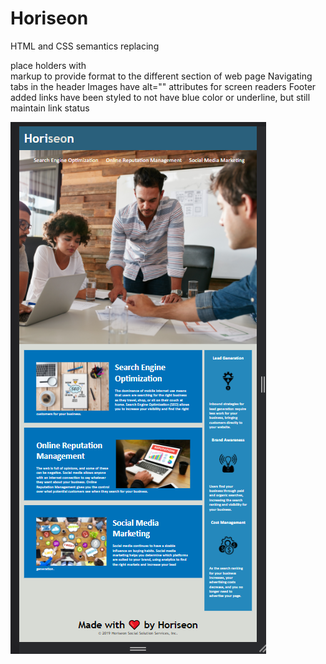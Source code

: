 # Horiseon
HTML and CSS semantics
replacing <div> place holders with <section> markup to provide format to the different section of web page
Navigating tabs in the header
Images have alt="" attributes for screen readers
Footer added
links have been styled to not have blue color or underline, but still maintain link status

![Screenshot](./asset/screenshot.png)
